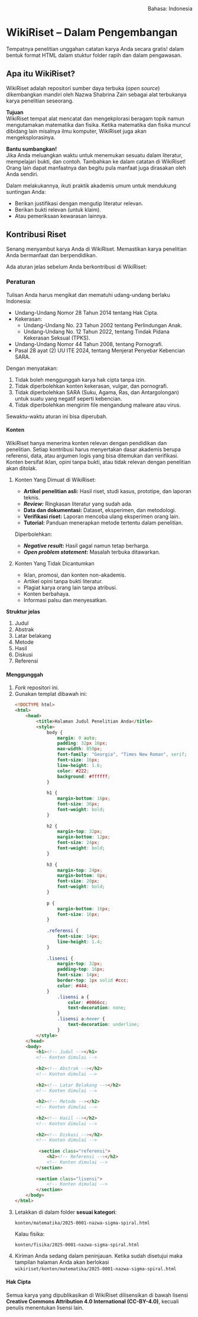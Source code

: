 <p align="right">Bahasa: Indonesia</p>

# WikiRiset – Dalam Pengembangan
Tempatnya penelitian unggahan catatan karya Anda secara gratis! dalam bentuk format HTML dalam stuktur folder rapih dan dalam pengawasan.

## Apa itu WikiRiset?
WikiRiset adalah repositori sumber daya terbuka (_open source_) dikembangkan mandiri oleh Nazwa Shabrina Zain sebagai alat terbukanya karya penelitian seseorang.

**Tujuan**\
WikiRiset tempat alat mencatat dan mengekplorasi beragam topik namun mengutamakan matematika dan fisika. Ketika matematika dan fisika muncul dibidang lain misalnya ilmu komputer, WikiRiset juga akan mengeksplorasinya.

**Bantu sumbangkan!**\
Jika Anda meluangkan waktu untuk menemukan sesuatu dalam literatur, mempelajari bukti, dan contoh. Tambahkan ke dalam catatan di WikiRiset! Orang lain dapat manfaatnya dan begitu pula manfaat juga dirasakan oleh Anda sendiri.

Dalam melakukannya, ikuti praktik akademis umum untuk mendukung suntingan Anda:
- Berikan justifikasi dengan mengutip literatur relevan.
- Berikan bukti relevan (untuk klaim).
- Atau pemeriksaan kewarasan lainnya.

## Kontribusi Riset
Senang menyambut karya Anda di WikiRiset. Memastikan karya penelitian Anda bermanfaat dan berpendidikan.

Ada aturan jelas sebelum Anda berkontribusi di WikiRiset:

### Peraturan
Tulisan Anda harus mengikat dan mematuhi udang-undang berlaku Indonesia:
- Undang-Undang Nomor 28 Tahun 2014 tentang Hak Cipta.
- Kekerasan:
  - Undang-Undang No. 23 Tahun 2002 tentang Perlindungan Anak.
  - Undang-Undang No. 12 Tahun 2022, tentang Tindak Pidana Kekerasan Seksual (TPKS).
- Undang-Undang Nomor 44 Tahun 2008, tentang Pornografi. 
- Pasal 28 ayat (2) UU ITE 2024, tentang Menjerat Penyebar Kebencian SARA.

Dengan menyatakan:
1. Tidak boleh menggunggah karya hak cipta tanpa izin.
2. Tidak diperbolehkan konten kekerasan, vulgar, dan pornografi.
3. Tidak diperbolehkan SARA (Suku, Agama, Ras, dan Antargolongan) untuk suatu yang negatif seperti kebencian.
4. Tidak diperbolehkan mengirim file mengandung malware atau virus.

Sewaktu-waktu aturan ini bisa diperubah.

#### Konten
WikiRiset hanya menerima konten relevan dengan pendidikan dan penelitian. Setiap kontribusi harus menyertakan dasar akademis berupa referensi, data, atau argumen logis yang bisa ditemukan dan verifikasi. Konten bersifat iklan, opini tanpa bukti, atau tidak relevan dengan penelitian akan ditolak.

1. Konten Yang Dimuat di WikiRiset:
   - **Artikel penelitian asli:** Hasil riset, studi kasus, prototipe, dan laporan teknis.
   - _**Review:**_ Ringkasan literatur yang sudah ada.
   - **Data dan dokumentasi:** Dataset, eksperimen, dan metodologi.
   - **Verifikasi riset:** Laporan mencoba ulang eksperimen orang lain.
   - **Tutorial:** Panduan menerapkan metode tertentu dalam penelitian.
  
   Diperbolehkan:
   - _**Negative result:**_ Hasil gagal namun tetap berharga.
   - _**Open problem statement:**_ Masalah terbuka ditawarkan.
  
2. Konten Yang Tidak Dicantumkan
   - Iklan, promosi, dan konten non-akademis.
   - Artikel opini tanpa bukti literatur.
   - Plagiat karya orang lain tanpa atribusi.
   - Konten berbahaya.
   - Informasi palsu dan menyesatkan.
  
**Struktur jelas**
1. Judul
2. Abstrak
3. Latar belakang
4. Metode
5. Hasil
6. Diskusi
7. Referensi

#### Menggunggah
1. _Fork_ repositori ini.
2. Gunakan templat dibawah ini:
   ```html
   <!DOCTYPE html>
   <html>
       <head>
           <title>Halaman Judul Penelitian Anda</title>
           <style>
               body {
                   margin: 0 auto;
                   padding: 32px 16px;
                   max-width: 850px;
                   font-family: "Georgia", "Times New Roman", serif;
                   font-size: 16px;
                   line-height: 1.6;
                   color: #222;
                   background: #ffffff;
               }
            
               h1 {
                   margin-bottom: 16px;
                   font-size: 36px;
                   font-weight: bold;
               }
            
               h2 {
                   margin-top: 32px;
                   margin-bottom: 12px;
                   font-size: 24px;
                   font-weight: bold;
               }
            
               h3 {
                   margin-top: 24px;
                   margin-bottom: 8px;
                   font-size: 20px;
                   font-weight: bold;
               }
            
               p {
                   margin-bottom: 16px;
                   font-size: 16px;
               }
            
               .referensi {
                   font-size: 14px;
                   line-height: 1.4;
               }
               
               .lisensi {
                   margin-top: 32px;
                   padding-top: 16px;
                   font-size: 14px;
                   border-top: 1px solid #ccc;
                   color: #444;
               }
                   .lisensi a {
                       color: #0066cc;
                       text-decoration: none;
                   }
                   .lisensi a:hover {
                       text-decoration: underline;
                   }
           </style>
       </head>
       <body>
           <h1><!-- Judul --></h1>
           <!-- Konten dimulai -->
     
           <h2><!-- Abstrak --></h2>
           <!-- Konten dimulai -->
     
           <h2><!-- Latar Belakang --></h2>
           <!-- Konten dimulai -->
     
           <h2><!-- Metode --></h2>
           <!-- Konten dimulai -->
     
           <h2><!-- Hasil --></h2>
           <!-- Konten dimulai -->
     
           <h2><!-- Diskusi --></h2>
           <!-- Konten dimulai -->
     
            <section class="referensi">
               <h2><!-- Referensi --></h2>
               <!-- Konten dimulai -->
           </section>
           
           <section class="lisensi">
               <!-- Konten dimulai -->
           </section>
       </body>
   </html>
   ```
3. Letakkan di dalam folder **sesuai kategori**:
   ```
   konten/matematika/2025-0001-nazwa-sigma-spiral.html
   ```
   Kalau fisika:
   ```
   konten/fisika/2025-0001-nazwa-sigma-spiral.html
   ```
4. Kiriman Anda sedang dalam peninjauan. Ketika sudah disetujui maka tampilan halaman Anda akan berlokasi `wikiriset/konten/matematika/2025-0001-nazwa-sigma-spiral.html`

#### Hak Cipta
Semua karya yang dipublikasikan di WikiRiset dilisensikan di bawah lisensi **Creative Commons Attribution 4.0 International (CC-BY-4.0)**, kecuali penulis menentukan lisensi lain.
